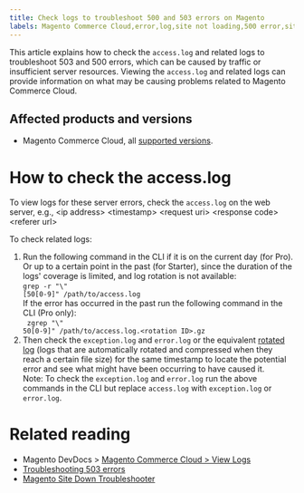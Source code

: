 ```yaml
---
title: Check logs to troubleshoot 500 and 503 errors on Magento
labels: Magento Commerce Cloud,error,log,site not loading,500 error,site down,how to,503 error
---
```


This article explains how to check the `` access.log `` and related logs to troubleshoot 503 and 500 errors, which can be caused by traffic or insufficient server resources. Viewing the `` access.log `` and related logs can provide information on what may be causing problems related to Magento Commerce Cloud.

## Affected products and versions

* Magento Commerce Cloud, all [supported versions](https://magento.com/sites/default/files/magento-software-lifecycle-policy.pdf).

# How to check the access.log

To view logs for these server errors, check the `` access.log `` on the web server, e.g., &lt;ip address> &lt;timestamp> &lt;request uri> &lt;response code> &lt;referer url>

To check related logs:

1. Run the following command in the CLI if it is on the current day (for Pro). Or up to a certain point in the past (for Starter), since the duration of the logs' coverage is limited, and log rotation is not available:  
    <code class="c-mrkdwn__code" data-stringify-type="code">grep -r "\\" \[50\[0-9\]" /path/to/access.log</code>  
    If the error has occurred in the past run the following command in the CLI (Pro only):  
    <code class="c-mrkdwn__code" data-stringify-type="code"> zgrep "\\" 50\[0-9\]" /path/to/access.log.&lt;rotation ID>.gz</code>
1. Then check the `` exception.log `` and `` error.log `` or the equivalent [rotated log](https://devdocs.magento.com/guides/v2.4/install-gde/install/post-install-config.html#log-rotation) (logs that are automatically rotated and compressed when they reach a certain file size) for the same timestamp to locate the potential error and see what might have been occurring to have caused it.  
    Note: To check the `` exception.log `` and `` error.log `` run the above commands in the CLI but replace `` access.log `` with `` exception.log `` or `` error.log ``.

# Related reading

* Magento DevDocs > [Magento Commerce Cloud > View Logs](https://devdocs.magento.com/cloud/project/log-locations.html)
* [Troubleshooting 503 errors](https://support.magento.com/hc/en-us/articles/360034631211)
* [Magento Site Down Troubleshooter](https://support.magento.com/hc/en-us/articles/360029351531)